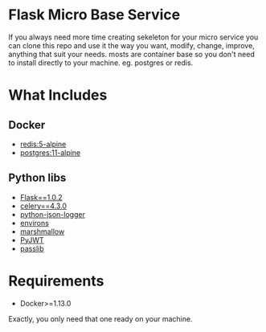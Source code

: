 # Flask Micro Base Service
If you always need more time creating sekeleton for your micro service you can clone this repo and use it the way you want, modify, change, improve, anything that suit your needs. mosts are container base so you don't need to install directly to your machine. eg. postgres or redis.


# What Includes

## Docker
* [redis:5-alpine](https://hub.docker.com/_/redis)
* [postgres:11-alpine](https://hub.docker.com/_/postgres)
  
  
## Python libs
* [Flask==1.0.2](http://flask.pocoo.org/)
* [celery==4.3.0](http://www.celeryproject.org/)
* [python-json-logger](https://github.com/madzak/python-json-logger)
* [environs](https://github.com/sloria/environs)
* [marshmallow](https://marshmallow.readthedocs.io/en/3.0/)
* [PyJWT](https://github.com/jpadilla/pyjwt)
* [passlib](https://bitbucket.org/ecollins/passlib/wiki/Home)

# Requirements
* Docker>=1.13.0
  
Exactly, you only need that one ready on your machine.